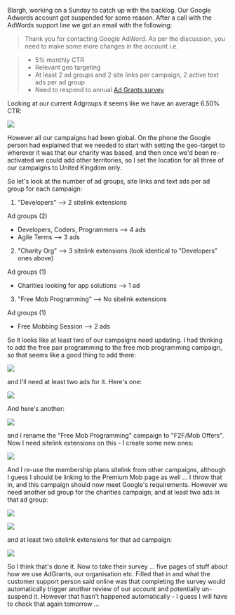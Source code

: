 Blargh, working on a Sunday to catch up with the backlog.  Our Google Adwords account got suspended for some reason.  After a call with the AdWords support line we got an email with the following: 

> Thank you for contacting Google AdWord. As per the discussion, you need to make some more changes in the account i.e.

> * 5% monthly CTR
> * Relevant geo targeting
> * At least 2 ad groups and 2 site links per campaign,  2 active text ads per ad group
> * Need to respond to annual [Ad Grants survey](https://docs.google.com/forms/d/e/1FAIpQLSczpnyIPjodpfXQFUzOr3djDeGcewLrtWG7Pn6ZO6O-PdNx-w/viewform)

Looking at our current Adgroups it seems like we have an average 6.50% CTR:

![](https://dl.dropbox.com/s/unmdqchm3fcamws/Screenshot%202018-06-10%2016.02.22.png?dl=0)

However all our campaigns had been global.  On the phone the Google person had explained that we needed to start with setting the geo-target to wherever it was that our charity was based, and then once we'd been re-activated we could add other territories, so I set the location for all three of our campaigns to United Kingdom only.

So let's look at the number of ad groups, site links and text ads per ad group for each campaign:

1. "Developers" --> 2 sitelink extensions

  Ad groups (2)
  
  * Developers, Coders, Programmers --> 4 ads
  * Agile Terms --> 3 ads
  
  
2. "Charity Org" --> 3 sitelink extensions (look identical to "Developers" ones above)

  Ad groups (1)
  
  * Charities looking for app solutions --> 1 ad
  
3. "Free Mob Programming" --> No sitelink extensions

  Ad groups (1)
  
  * Free Mobbing Session --> 2 ads
  
So it looks like at least two of our campaigns need updating.  I had thinking to add the free pair programming to the free mob programming campaign, so that seems like a good thing to add there:

![](https://dl.dropbox.com/s/bn3b45wsx8xjjdc/Screenshot%202018-06-10%2016.23.06.png?dl=0)

and I'll need at least two ads for it.  Here's one:

![](https://dl.dropbox.com/s/y0grmg2zwslc979/Screenshot%202018-06-10%2016.28.37.png?dl=0)

And here's another:

![](https://dl.dropbox.com/s/cflq7fpsquom112/Screenshot%202018-06-10%2016.31.49.png?dl=0)

and I rename the "Free Mob Programming" campaign to "F2F/Mob Offers".  Now I need sitelink extensions on this - I create some new ones:

![](https://dl.dropbox.com/s/8jaf5kdtohzbnkl/Screenshot%202018-06-10%2016.36.47.png?dl=0)

And I re-use the membership plans sitelink from other campaigns, although I guess I should be linking to the Premium Mob page as well ... I throw that in, and this campaign should now meet Google's requirements.  However we need another ad group for the charities campaign, and at least two ads in that ad group:

![](https://dl.dropbox.com/s/xhwik44tapkmwlp/Screenshot%202018-06-10%2016.58.00.png?dl=0)

![](https://dl.dropbox.com/s/0zssew82iw9dvc2/Screenshot%202018-06-10%2017.00.24.png?dl=0)

and at least two sitelink extensions for that ad campaign:

![](https://dl.dropbox.com/s/jze4cm6vsio5w94/Screenshot%202018-06-10%2017.05.15.png?dl=0)

So I think that's done it.  Now to take their survey ... five pages of stuff about how we use AdGrants, our organisation etc.  Filled that in and what the customer support person said online was that completing the survey would automatically trigger another review of our account and potentially un-suspend it.  However that hasn't happened automatically - I guess I will have to check that again tomorrow ...




